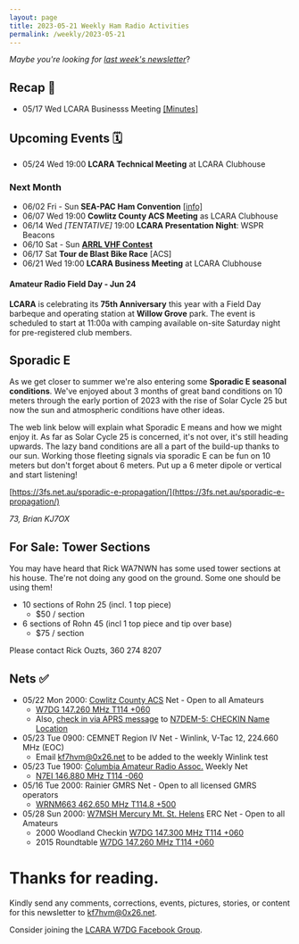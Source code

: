 ```yaml
---
layout: page
title: 2023-05-21 Weekly Ham Radio Activities
permalink: /weekly/2023-05-21
---
```


_Maybe you're looking for [last week's newsletter](/weekly/2023-05-15)_?

## Recap 🔁

* 05/17 Wed LCARA Businesss Meeting [[Minutes]](https://w7dg-lcara.github.io/static/minutes/2023/business/2023_05_17_LCARA_Business_Meeting_latest.pdf)

## Upcoming Events 🗓

* 05/24 Wed 19:00 **LCARA Technical Meeting** at LCARA Clubhouse

### Next Month

* 06/02 Fri - Sun **SEA-PAC Ham Convention** [[info]](https://www.seapac.org/)
* 06/07 Wed 19:00 **Cowlitz County ACS Meeting** as LCARA Clubhouse
* 06/14 Wed _[TENTATIVE]_ 19:00 **LCARA Presentation Night**: WSPR Beacons
* 06/10 Sat - Sun [**ARRL VHF Contest**](http://www.arrl.org/june-vhf)
* 06/17 Sat **Tour de Blast Bike Race** [ACS]
* 06/21 Wed 19:00 **LCARA Business Meeting** at LCARA Clubhouse

#### Amateur Radio Field Day - Jun 24

**LCARA** is celebrating its **75th Anniversary** this year with a Field Day
barbeque and operating station at **Willow Grove** park. The event is scheduled
to start at 11:00a with camping available on-site Saturday night for
pre-registered club members.

## Sporadic E

As we get closer to summer we're also entering some **Sporadic E seasonal
conditions**.  We've enjoyed about 3 months of great band conditions on 10
meters through the early portion of 2023 with the rise of Solar Cycle 25 but now
the sun and atmospheric conditions have other ideas.

The web link below will explain what Sporadic E means and how we might enjoy it.
As far as Solar Cycle 25 is concerned, it's not over, it's still heading
upwards.  The lazy band conditions are all a part of the build-up thanks to our
sun.  Working those fleeting signals via sporadic E can be fun on 10 meters but
don't forget about 6 meters.  Put up a 6 meter dipole or vertical and start
listening!

[https://3fs.net.au/sporadic-e-propagation/](https://3fs.net.au/sporadic-e-propagation/)

_73, Brian KJ7OX_

## For Sale: Tower Sections

You may have heard that Rick WA7NWN has some used tower sections at his house.
The're not doing any good on the ground.  Some one should be using them!

* 10 sections of Rohn 25 (incl. 1 top piece)
  * $50 / section
* 6 sections of Rohn 45 (incl 1 top piece and tip over base)
  * $75 / section

Please contact Rick Ouzts, 360 274 8207

## Nets ✅

- 05/22 Mon 2000: [Cowlitz County ACS](http://cowlitzradio.org/) Net - Open to all Amateurs
  - [W7DG 147.260 MHz T114 +060](https://www.repeaterbook.com/repeaters/details.php?ID=408&state_id=53)
  - Also, [check in via APRS message](/info/aprsnet/) to [N7DEM-5: CHECKIN Name Location](https://aprs.fi/?c=message&call=N7DEM-5)
- 05/23 Tue 0900: CEMNET Region IV Net - Winlink, V-Tac 12, 224.660 MHz (EOC)
  - Email [kf7hvm@0x26.net](mailto:kf7hvm@0x26.net) to be added to the weekly
    Winlink test
- 05/23 Tue 1900: [Columbia Amateur Radio Assoc.](http://www.n7ei.org/) Weekly Net
  - [N7EI 146.880 MHz T114 -060](https://www.repeaterbook.com/repeaters/details.php?ID=142&state_id=41)
- 05/16 Tue 2000: Rainier GMRS Net - Open to all licensed GMRS operators
  - [WRNM663 462.650 MHz T114.8 +500](https://www.repeaterbook.com/gmrs/details.php?state_id=53&ID=367)
- 05/28 Sun 2000: [W7MSH Mercury Mt. St. Helens](https://www.w7msh.org) ERC Net - Open to all Amateurs
  - 2000 Woodland Checkin [W7DG 147.300 MHz T114 +060](https://www.repeaterbook.com/repeaters/details.php?state_id=53&ID=412)
  - 2015 Roundtable [W7DG 147.260 MHz T114 +060](https://www.repeaterbook.com/repeaters/details.php?ID=408&state_id=53)

# Thanks for reading. 

Kindly send any comments, corrections, events, pictures, stories, or content for
this newsletter to [kf7hvm@0x26.net](mailto:kf7hvm@0x26.net).

Consider joining the [LCARA W7DG Facebook Group](https://www.facebook.com/groups/LCARA.W7DG/).
